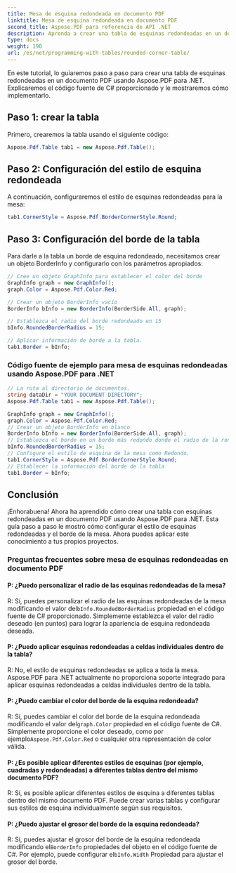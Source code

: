 ```yaml
---
title: Mesa de esquina redondeada en documento PDF
linktitle: Mesa de esquina redondeada en documento PDF
second_title: Aspose.PDF para referencia de API .NET
description: Aprenda a crear una tabla de esquinas redondeadas en un documento PDF usando Aspose.PDF para .NET.
type: docs
weight: 190
url: /es/net/programming-with-tables/rounded-corner-table/
---
```

En este tutorial, lo guiaremos paso a paso para crear una tabla de esquinas redondeadas en un documento PDF usando Aspose.PDF para .NET. Explicaremos el código fuente de C# proporcionado y le mostraremos cómo implementarlo.

## Paso 1: crear la tabla
Primero, crearemos la tabla usando el siguiente código:

```csharp
Aspose.Pdf.Table tab1 = new Aspose.Pdf.Table();
```

## Paso 2: Configuración del estilo de esquina redondeada
A continuación, configuraremos el estilo de esquinas redondeadas para la mesa:

```csharp
tab1.CornerStyle = Aspose.Pdf.BorderCornerStyle.Round;
```

## Paso 3: Configuración del borde de la tabla
Para darle a la tabla un borde de esquina redondeado, necesitamos crear un objeto BorderInfo y configurarlo con los parámetros apropiados:

```csharp
// Cree un objeto GraphInfo para establecer el color del borde
GraphInfo graph = new GraphInfo();
graph.Color = Aspose.Pdf.Color.Red;

// Crear un objeto BorderInfo vacío
BorderInfo bInfo = new BorderInfo(BorderSide.All, graph);

// Establezca el radio del borde redondeado en 15
bInfo.RoundedBorderRadius = 15;

// Aplicar información de borde a la tabla.
tab1.Border = bInfo;
```

### Código fuente de ejemplo para mesa de esquinas redondeadas usando Aspose.PDF para .NET

```csharp
// La ruta al directorio de documentos.
string dataDir = "YOUR DOCUMENT DIRECTORY";
Aspose.Pdf.Table tab1 = new Aspose.Pdf.Table();

GraphInfo graph = new GraphInfo();
graph.Color = Aspose.Pdf.Color.Red;
// Crear un objeto BorderInfo en blanco
BorderInfo bInfo = new BorderInfo(BorderSide.All, graph);
// Establezca el borde en un borde más redondo donde el radio de la ronda sea 15
bInfo.RoundedBorderRadius = 15;
// Configure el estilo de esquina de la mesa como Redondo.
tab1.CornerStyle = Aspose.Pdf.BorderCornerStyle.Round;
// Establecer la información del borde de la tabla
tab1.Border = bInfo;
```

## Conclusión
¡Enhorabuena! Ahora ha aprendido cómo crear una tabla con esquinas redondeadas en un documento PDF usando Aspose.PDF para .NET. Esta guía paso a paso le mostró cómo configurar el estilo de esquinas redondeadas y el borde de la mesa. Ahora puedes aplicar este conocimiento a tus propios proyectos.

### Preguntas frecuentes sobre mesa de esquinas redondeadas en documento PDF

#### P: ¿Puedo personalizar el radio de las esquinas redondeadas de la mesa?

R: Sí, puedes personalizar el radio de las esquinas redondeadas de la mesa modificando el valor del`bInfo.RoundedBorderRadius` propiedad en el código fuente de C# proporcionado. Simplemente establezca el valor del radio deseado (en puntos) para lograr la apariencia de esquina redondeada deseada.

#### P: ¿Puedo aplicar esquinas redondeadas a celdas individuales dentro de la tabla?

R: No, el estilo de esquinas redondeadas se aplica a toda la mesa. Aspose.PDF para .NET actualmente no proporciona soporte integrado para aplicar esquinas redondeadas a celdas individuales dentro de la tabla.

#### P: ¿Puedo cambiar el color del borde de la esquina redondeada?

 R: Sí, puedes cambiar el color del borde de la esquina redondeada modificando el valor del`graph.Color` propiedad en el código fuente de C#. Simplemente proporcione el color deseado, como por ejemplo`Aspose.Pdf.Color.Red` o cualquier otra representación de color válida.

#### P: ¿Es posible aplicar diferentes estilos de esquinas (por ejemplo, cuadradas y redondeadas) a diferentes tablas dentro del mismo documento PDF?

R: Sí, es posible aplicar diferentes estilos de esquina a diferentes tablas dentro del mismo documento PDF. Puede crear varias tablas y configurar sus estilos de esquina individualmente según sus requisitos.

#### P: ¿Puedo ajustar el grosor del borde de la esquina redondeada?

 R: Sí, puedes ajustar el grosor del borde de la esquina redondeada modificando el`BorderInfo` propiedades del objeto en el código fuente de C#. Por ejemplo, puede configurar el`bInfo.Width` Propiedad para ajustar el grosor del borde.